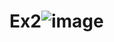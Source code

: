 # Ex2![image](https://user-images.githubusercontent.com/112614170/218305712-9ebbfa4b-e5fa-41fd-b693-b8cc9e326475.png)

